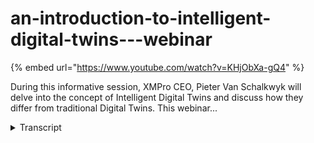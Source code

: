 # an-introduction-to-intelligent-digital-twins---webinar
{% embed url="https://www.youtube.com/watch?v=KHjObXa-gQ4" %}



During this informative session, XMPro CEO, Pieter Van Schalkwyk will delve into the concept of Intelligent Digital Twins and discuss how they differ from traditional Digital Twins. This webinar...
<details>
<summary>Transcript</summary>During this informative session, XMPro CEO, Pieter Van Schalkwyk will delve into the concept of Intelligent Digital Twins and discuss how they differ from traditional Digital Twins. This webinar...
hi everybody I'm Peter from Skull click

um the CEO of Ericsson Pro and the topic

for today is intelligent digital twins

um I wish I I could take the credit for

coming up with the concept of

intelligent digital twins but we're

really standing on the shoulders of

giants um Dr Michael Greaves who

is also known as the father of digital

twins actually started the concept or in

his work looking at where digital twins

are going

came up with it

concept of industrial of intelligent

digital Twins and you can also find

um a great paper that he where he

explains the whole concept

um at the digital

twin1.org and we'll also make the the um

the link available after the webinar and

I I was fortunate I had the opportunity

to meet with Dr Griggs at one of the

digital twin Consulting member meetings

and we discussed where things are going

with digital Twins and this is a diagram

that he's got in in the piper

um and he explains kind of the evolution

and right now we're seeing quite a lot

of ad hoc so sometimes people refer to

this as digital Shadows where there's

one-way communication so we've got the

physical

items and that updates a a digital

version so I'm creating a static

repository of data and we've seen more

and more digital twin platforms emerging

where there's some replication of data

going around

and and the future is moving towards uh

intelligent digital twins with things

like front running simulations and

everything so

really expensive paper that explains it

all my summary of the paper

um quickly ran through that is we're

moving from a focus on data to focus on

data flow so the difference between a

traditional digital twin where it's just

a passive repository and we kind of

taking data from my physical and just

representing it in in a virtual way to

something which is active and always on

so it continuously monitors the

environment and the the assets itself

where the traditional digital twin is

more of an offline and it writes for the

physical to actuate it so even if you

think of something like airbags there's

a a

um

it's as soon as an event happens on the

physical it updates the digital on the

online one this this continues running

on the side and it monitors scans the

environment and based on that also

creates actuation of of potential

actions that come out of it

with traditional digital twins we give

it a a goal and then we create kpis and

performance measures to see how well

we're doing based on the goals that we

are with that we've set for that

with intelligent digital twins we can

now use more intelligent approaches to

make it more goal-seeking to try and

optimize where we augment what humans

are doing with AI

and smarter digital twins to to support

that

and lastly we have predictive

capabilities so we can predict but it's

not really optimizing so it's not

looking for certain optimal set points

operating points

[Music]

maintenance intervals those kind of

things where going forward doing things

like front running

simulation we are able to speed up and

that's what we mean by manipulate time

we can take real-time data we can take

contextual data we can take historical

data and speed that all up and then

based on that anticipate what is going

to happen and see what are the better

responses for those and great example of

front running simulation is what happens

in Formula One car Rising

and example is a partner with Dell it's

this is not built on XM Pro but this is

work that Dell has done with McLaren

around things like front running

simulation so this is one of the fastest

Edge devices out there

um it goes uh 200 miles an hour or 360

km 360 uh

kilometers per hour

and at that it generates about a hundred

thousand data points per second so a lot

of information that you can put together

and based on that determine fuel

strategies and a whole bunch of other

things during race time so ability to

speed up so take the data run it faster

than real time to speed it up and then

decide and

um on on on certain actions so this is

the McLaren example and this also

great work done by Amazon AWS and others

on on on on similar things so things

like again tracking information on the

vehicles they can track information

combining all of that you can create

multiple use cases and I think that's

one of the the other elements of digital

twins that's that's quite uh that's not

often understood it's not about one

application or use case that I'm trying

to do I can now take that data and I can

actually facilitate a multiple number of

different things that I can do so

multiple use cases in this instance of

battle Focus pitch strategy Striker

Performance Tire performance exit speeds

a whole bunch of different front running

simulations that I can do in a specific

interesting one is undercut thread so

um great video on the AWS website as

well

um but with undercut thread it's

actually deciding when to bring your car

in and also looking at what are your

competitors potentially doing so are

they looking at undercutting you by

bringing in a vehicle by bringing in a

race car at a certain window of

opportunity now in order to do that you

need to meet you need to measure the

real-time speed of all your other

competitors look at their way by using

computer vision and a whole bunch of

things die away

um trying to figure out what their fuel

consumption is take all of that and run

it in your strategy so these are very

sophisticated and advanced examples of

front running simulation but we're

starting to see that move into the

industrial space and other areas where

we are trying to do this so

from a digital twin perspective how we

make decisions is changing as you saw in

those very sophisticated examples we can

bring a whole lot of information from

multiple different places

and that's really the essence of

decision intelligence

where we've got external information

we've got internal information and

traditionally what we've done with kind

of the more static digital Twins or or

conventional digital twins is really

decision support

so there's a business process there's a

human in that Loop and we are now

um trying to give them some decision

support and traditionally it's been

dashboards and business intelligence

condition monitoring basic predictions

as well

um so again the mind of of decision

support we're seeing more and more

decision augmentation where we can bring

in smarts from Ai and other tools

so um we still have the human in the

loop that make the decision but that

human is now the the decision process is

augmented with

um information that can be processed at

a speed that humans can't do it the

volume of information that that can be

processed again is done at a speed that

we can't do as as humans but

at the end the decision Still Remains

with us so this is where front running

simulations prescriptive recommendations

um

is is coming in and this provides us the

opportunity to create a closed loop a

feedback loop and learn from that and

kind of improve our decision making as

well as improve the models that we have

and this is kind of where a lot of um

focus is at the moment in terms of

moving towards more intelligent digital

twins

but there is a future where we also look

at decision automation so once we have a

high level of confidence on in some of

these decisions or or some of these

models we can actually let the machine

make the decision through business

process Automation and create this

distributed intelligence system

where we can maintain the rules and the

models and everything centrally and it

it it it provides us the opportunity to

get to algorithmic business where again

a certain number of these of of these

um

business processes that can be done in

an automated advice so if you think

about fly by wire which you can do with

aircraft

you might be able to operate by wire in

a certain envelope those decisions can

all be made by machines so that's

the future that we see in terms of where

this is all heading distributed

intelligence systems and now if you

combine that with the control

environments if you look at a

distributed control systems and you add

distributed intelligence systems my

personal views that's probably the

future of what operations will look like

now what does this mean for intelligent

digital Twins and I refer back to the

digital twin Consortium

um

definition of what a digital twin is

it's a virtual representation of

entities uh of real world entities and

processes to synchronized at a certain

frequency frequency and fidelity

interested in being on it's synchronized

and it helps us with decision making and

taking effective action again it's about

decision making it uses all sorts of

data and it is motivated by outcomes and

it's focused around use cases again that

example that I showed with the front

running simulation a whole bunch of

different

use cases

um that are being facilitated for that

and we implement it in it requires the

main knowledge and implemented through

this so

at a traditional digital twin has got

um that synchronization Sometimes some

of the information may go back

but it's really passive it's offline

um in the sense that it's waiting for

the thing on the on the left hand side

the physical twin something to happen

and that will then update that's not um

and it's called Givens I've got kpis and

things that I'm trying to to measure and

yeah we can predict but it's not focused

on optimization

going forward with intelligent digital

twins we see that decision intelligence

structure that I showed a little bit

earlier make its way into kind of

operating on the side so

we've got expert knowledge business

rules all the math and physics models

that we have and quite a few of those

are already being used in the uh more

decision support type digital twins that

we have we're now starting to see convey

what is regarded as conventional AI so

regression models and all of those but

then also the new generative AI that

we've seen lightly and large language

models that are making its way in

and some of the more sophisticated

techniques like deep learning neural

networks and those so that in

intelligence making is it's why

into digital Twins and then providing

the opportunity to Market goal seeking

and learning and doing this front

running simulations now the question

that we get is how do how do we make

this happen how do we do this because in

order in order to do this we need this

thing that intelligence that run on the

side almost and we go from where in the

previous one we had information at the

bottom there we now have prescriptions

and that is synchronized at a different

rate so it's not just the information

we've seen in back we actually send a

prescription in terms of what to do

um back now this could be augmented or

potentially automated as well but we

have to have this mechanism on the side

that continuously runs so now going from

data this requires a data flow where it

continuously run on the site and

interact with that

so in order to do this we came up with a

framework

as organizations are considering how do

we move to intelligent digital twins

well first of all it needs to be

integrated and it needs to be based on

standards models and have that

bi-directional integration that we that

I mentioned it needs to have

intelligence and we'll go into each of

these in a little bit more detail but

needs to be executable so it needs to be

able to run in real time we need some

way to make it Innovative and explore

experimentation and doing those

simulations but we also need to provide

an environment where we can bring in

the the the help from from the digital

Twin Side and augment so that we can

learn from that

and lastly we need to migrate

interactive so

um this is about the visualization so

how do we how do we provide

recommendations how do we make it in a

generative multi-experience user

interface

because all of this is becoming the

foundation for the industrial metaverse

whatever the metaverse looks like when

it comes out in order to do this at

scale we also need to do this on the

composable kind of

um

framework where we can reuse components

almost like the Lego blocks that kids

build

um toys with you can actually reuse

components and and and have a plugable

composable uh price for this

so if we briefly look at the integrated

side of things

um standards-based apis for these

capabilities that we package together a

model driven approach and bi-directional

in order to do this again this is about

data flow so example that we're showing

here this is our data stream designer is

being able to create standard

Integrations

to the apis of different systems then

being able to create a model now the

benefit of this is I can apply this to

um uh 100 wind turbines or a thousand

when turbines is exactly the same model

so in terms of the data model that

supports it and potentially the digital

twin model also model driven but in

terms of of creating The Logical data

flow structure making that model driven

and at the bottom right

it's not just about in uh have receiving

information one way but also sending

information back and potentially

changing set points um based on

recommendations that could come from Ai

and some of the other elements

so that's the the from integration

perspective making it more intelligent

where we now adding this capability

first of all in terms of those three

elements we need to make it executable

we need to provide an environment to to

to to for um to create these AI elements

and then we need to augment the user

experience with that and again different

audiences which this applies to so if I

look at that executable how do I bring

it into the data flow traditionally we

would take real-time data we would have

a model and

um so we've got the streaming agent that

with that with um

bring in real-time data we've got a

configuration of what the fly looks like

and that just gives us a result

with executable AI

um we can create a training model and

I'll briefly Show an example we'll

create a training model I'm using the in

this instance our XM Pro AI notebook

deploy that model into into an ml Ops

environment because again we need to now

look at how do we do this at scale if

I've got tens of thousands of models how

do I do the model management and as part

of the digital twin management as well

and then bring that in through bring

that model in through again an agent

that's got the intelligence bringing

live data on that can now run on that

training model and again in our in our

now code in environment you can

configure all of this and that will give

you the prediction and simulation

so what does it look like when you

actually do it

um what you can see here is a very basic

Way Reading uh tanks type and you'll see

where the yellow perform machine

learning analysis that actually calls a

beer quality model that sits in uh

uh the through um ml flow where where

which is the data repository for the

model so that's how we make the digital

twins

executable in the data streams that we

have the next part is

um

to be able to bring in an environment

where we can make it more Innovative so

we've embedded jupyter notebooks but

we've added some functionality to that

so you can wire it up into our data

streams but you can also integrate it

with things like giant GPT and others to

help you in the process

so again aimed at

on the one hand in analyzing the data

but also building models

um for things like front running

simulations and some of the others in

this instance I've got chat GPT

and um I I can ask it to tags to create

a code for me which is the next part

over here to create the guide for me to

represent this data

in this in a certain way so having the

the

um the request

um

having a request here through GPT

how do I visualize this data it then

writes the python code for me and it I

hope if I run that and it gives me the

visualization here's another example of

of embedding

um

or augmenting

um the the user experience in this

instance there's a copilot so we ran

this and based on the recommendations at

the top we can see that there is

potentially a impeller problem but I can

also see my discharge pressure is not

what it should be

so I can ask you know what are the top

five root causes for centrifugal pump if

there's a loss in discharge pressure and

you can see what it came up with if we

have time on briefly jump into and

showing you what that

is um towards the international fact let

me briefly let me quickly do that

um

okay

so

this is the Jupiter notebook with the

um

the

foreign

I can run through this it will generate

data for me

um

and

this is

machine generated data and now I ask

Chad GPT

to actually create the um

let me move down a little bit so I'm now

going to ask Jack GPT to create the code

for me

to visualize this data

and that's done that and now it's

created based on the code that it's

created for me in Python automatically

and also created the visualization

um and again this goes into more

actually putting this into into an email

slope on the the other example that I

briefly mentioned so

um

on the well Refinery operations

and I just go to that pump

we just got an issue

and you can see the normal information

that I have I've got all the contextual

information but I also want to ask it a

question now

um I'll just one of the top five root

causes and this thing interrogates using

um functionality of chat GPT to do that

so that's ways that we can bring

intelligence to it lastly on the

interactive side

to make it more accessible

in terms of providing recommendations

again uh

the intelligent digital twins have have

the opportunity to not just

um

tell you what is wrong but also give a

recommendation on on what you should be

doing triage instructions and some

additional context around what happened

in the past this gives you the

opportunity to also close the loop I can

create work orders and and things from

here and then be able to track that as

well to see how effective we are at

making certain decisions in terms of

creating a collaborative environment as

you can type as the previous example

which I briefly showed you

you can create very collaborative

environments and user experiences where

you now bring that intelligence

um into a front end that that users and

can use

and as I mentioned going forward you

know this will form the foundation of

the industrial nativist now the Brew the

Brewing example that you see here is is

actually an example that we built out

for the Dow validated

solution for the manufacturing Edge side

of things but this is what we see going

forward in terms of creating a meta

versus in a very interactive environment

where you know it doesn't matter what

your user experience is whether it's AR

VR desktops mobiles

um the intelligence is portable across

all of those

environments lastly and

the composable side

um

we came up with the the

um

positioning XM Pros that can composable

platform and

um

bringing in data from all the the the

underlying systems to be able to build

authorize various different use cases

and for that we have a whole bunch of

of

um modules that that support that so

in order to do that the basis for all of

that is is

um

capabilities and inside digital

Consortium we were instrumental in

creating the the

um capabilities periodic table these are

all capabilities that we see at a really

high level and that is used for digital

twins if you're wanting more information

on the digital Consortium website you

can download

the the whole

capabilities framework we also have a

webinar that we've done in the past

which you can have a look at where we go

into the capabilities and composability

and side for that so so here's our view

in terms of what the future looks like

oh sorry oh so the the the the

components that you need in order to

create intelligent digital twins which

we see as the future of where digital

twins are going we've created we've run

all that all into what we call

intelligent digital twin Suite example

idps consists of a number of modules and

and

happy to share more information on that

just lastly we also see that this way in

terms of where we are going and how

we're doing this at that line in future

may disappear and that intelligence all

being built into the

um digital twins of the future so with

that um there's a few minutes left any

questions that that everyone's got that

I can address

great presentation you do have a few

questions that came out there

um take it from the top uh do you one of

the questions that I that that we get is

you know do you supply the AI models

it's

it is the reason why we created that

environment so inside

um the XM Pro AI notebook

um you can create your own models there

are libraries of existing models

um there are Auto ml there's a whole

um uh kind of Continuum of opportunity

to use pre-made libraries of of models

we don't specifically do do models but

um there's a large library of of

simulation models of

all the standard

um traditional IR models as well as as

you saw being able to bring in

generative Ai and others pretty easily

how do you get started with this

um we're happy to run you through kind

of the the kind of three-step process

um on on how to get started with these

digital twins but hopefully that's been

been helpful in giving you an

understanding of you know what we see as

the future and what digital twin what

what intelligent digital twins

look like going forward

any additional questions

I have one question that was sent to me

around

um so yeah again this is I think the the

the way that we

um

that we look at how to how to create

this look at it it needs to be

integrated that needs to be intelligent

needs to be interactive all on a

composable approach and then in terms of

um the question is really do are they

starters or examples we have a

blueprints that we are creating they are

they are started

examples available in GitHub so we're

really easy to export into your

environment

um and then play with that we do have a

freemium option so if you go on a

website you can download premium option

um of us of our software and also some

of these libraries and examples that we

have

over that um thank you very much I

really appreciate you watching this and

we'll see you uh on the future webinar

we will send out the recording of this

um after the event thank you
</details>